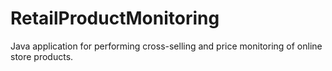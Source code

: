 # RetailProductMonitoring
Java application for performing cross-selling and price monitoring of online store products.
